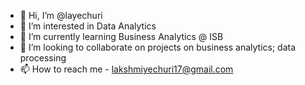 - 👋 Hi, I’m @layechuri
- 👀 I’m interested in Data Analytics
- 🌱 I’m currently learning Business Analytics @ ISB
- 💞️ I’m looking to collaborate on projects on business analytics; data processing
- 📫 How to reach me - lakshmiyechuri17@gmail.com

<!---
layechuri/layechuri is a ✨ special ✨ repository because its `README.md` (this file) appears on your GitHub profile.
You can click the Preview link to take a look at your changes.
--->
